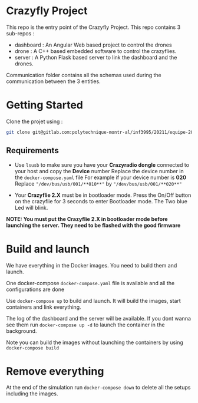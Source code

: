 # Crazyfly Project

This repo is the entry point of the Crazyfly Project. This repo contains 3 sub-repos :
* dashboard : An Angular Web based project to control the drones
* drone : A C++ based embedded software to control the crazyflies. 
* server : A Python Flask based server to link the dashboard and the drones.

Communication folder contains all the schemas used during the communication between the 3 entities.

# Getting Started

Clone the projet using :

```bash
git clone git@gitlab.com:polytechnique-montr-al/inf3995/20211/equipe-203/crazyflie-project.git --recurse
```


## Requirements

* Use `lsusb` to make sure you have your **Crazyradio dongle** connected to your host and copy the **Device** number
  Replace the device number in the `docker-compose.yaml` file 
  For example if your device number is **020**
  Replace `"/dev/bus/usb/001/**010**"` by `"/dev/bus/usb/001/**020**"`

* Your **Crazyflie 2.X** must be in bootloader mode.
  Press the On/Off button on the crazyflie for 3 seconds to enter Bootloader mode. The Two blue Led will blink.

**NOTE: You must put the **Crazyflie 2.X** in bootloader mode before launching the server. They need to be flashed with the good firmware**

# Build and launch

We have everything in the Docker images. You need to build them and launch.

One docker-compose `docker-compose.yaml` file is available and all the configurations are done

Use `docker-compose up` to build and launch. It will build the images, start containers and link everything.

The log of the dashboard and the server will be available. If you dont wanna see them run `docker-compose up -d` to launch the container in the background.

Note you can build the images without launching the containers by using `docker-compose build`

# Remove everything

At the end of the simulation run `docker-compose down` to delete all the setups including the images.



